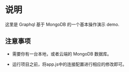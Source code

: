 # 说明

这里是 Graphql 基于 MongoDB 的一个基本操作演示 demo.

## 注意事项

- 需要你有一台本地，或者云端的 MongoDB 数据库。

- 运行项目之前，将app.js中的连接配置进行相应的修改即可。
